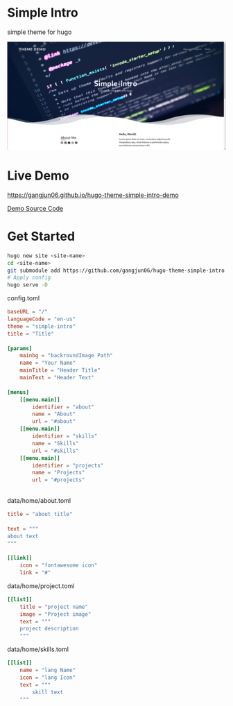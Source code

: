 # Simple Intro
simple theme for hugo

![intro](imgaes/img1.png)

# Live Demo
https://gangjun06.github.io/hugo-theme-simple-intro-demo

[Demo Source Code](exampleSite)

# Get Started

```bash
hugo new site <site-name>
cd <site-name>
git submodule add https://github.com/gangjun06/hugo-theme-simple-intro themes/simple-intro
# Apply config
hugo serve -D
```

config.toml
```toml
baseURL = "/"
languageCode = "en-us"
theme = "simple-intro"
title = "Title"

[params]
    mainbg = "backroundImage Path"
    name = "Your Name"
    mainTitle = "Header Title"
    mainText = "Header Text"

[menus]
    [[menu.main]]
        identifier = "about"
        name = "About"
        url = "#about"
    [[menu.main]]
        identifier = "skills"
        name = "Skills"
        url = "#skills"
    [[menu.main]]
        identifier = "projects"
        name = "Projects"
        url = "#projects"
    
```

data/home/about.toml
```toml
title = "about title"

text = """
about text
"""

[[link]]
    icon = "fontawesome icon"
    link = "#"
```

data/home/project.toml  
```toml
[[list]]
    title = "project name"
    image = "Project image"
    text = """
    project description
    """
```

data/home/skills.toml
```toml
[[list]]
    name = "lang Name"
    icon = "lang Icon"
    text = """
        skill text
    """
```
